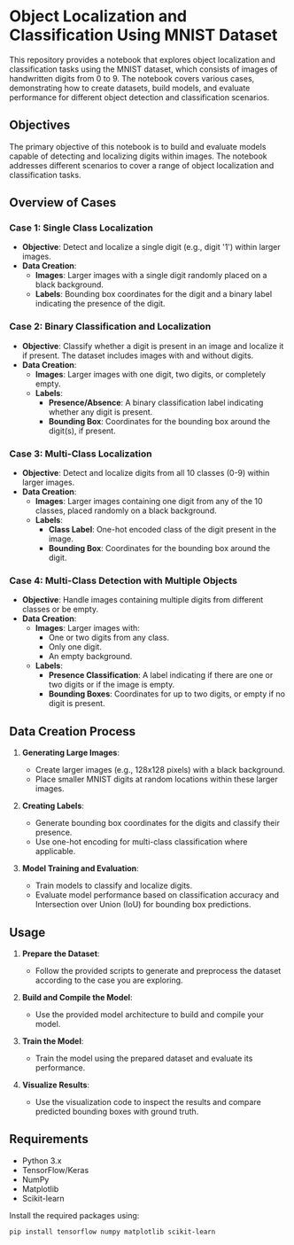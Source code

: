 # Object Localization and Classification Using MNIST Dataset

This repository provides a notebook that explores object localization and classification tasks using the MNIST dataset, which consists of images of handwritten digits from 0 to 9. The notebook covers various cases, demonstrating how to create datasets, build models, and evaluate performance for different object detection and classification scenarios.

## Objectives

The primary objective of this notebook is to build and evaluate models capable of detecting and localizing digits within images. The notebook addresses different scenarios to cover a range of object localization and classification tasks.

## Overview of Cases

### Case 1: Single Class Localization
- **Objective**: Detect and localize a single digit (e.g., digit '1') within larger images.
- **Data Creation**:
  - **Images**: Larger images with a single digit randomly placed on a black background.
  - **Labels**: Bounding box coordinates for the digit and a binary label indicating the presence of the digit.

### Case 2: Binary Classification and Localization
- **Objective**: Classify whether a digit is present in an image and localize it if present. The dataset includes images with and without digits.
- **Data Creation**:
  - **Images**: Larger images with one digit, two digits, or completely empty.
  - **Labels**:
    - **Presence/Absence**: A binary classification label indicating whether any digit is present.
    - **Bounding Box**: Coordinates for the bounding box around the digit(s), if present.

### Case 3: Multi-Class Localization
- **Objective**: Detect and localize digits from all 10 classes (0-9) within larger images.
- **Data Creation**:
  - **Images**: Larger images containing one digit from any of the 10 classes, placed randomly on a black background.
  - **Labels**:
    - **Class Label**: One-hot encoded class of the digit present in the image.
    - **Bounding Box**: Coordinates for the bounding box around the digit.

### Case 4: Multi-Class Detection with Multiple Objects
- **Objective**: Handle images containing multiple digits from different classes or be empty.
- **Data Creation**:
  - **Images**: Larger images with:
    - One or two digits from any class.
    - Only one digit.
    - An empty background.
  - **Labels**:
    - **Presence Classification**: A label indicating if there are one or two digits or if the image is empty.
    - **Bounding Boxes**: Coordinates for up to two digits, or empty if no digit is present.

## Data Creation Process

1. **Generating Large Images**:
   - Create larger images (e.g., 128x128 pixels) with a black background.
   - Place smaller MNIST digits at random locations within these larger images.

2. **Creating Labels**:
   - Generate bounding box coordinates for the digits and classify their presence.
   - Use one-hot encoding for multi-class classification where applicable.

3. **Model Training and Evaluation**:
   - Train models to classify and localize digits.
   - Evaluate model performance based on classification accuracy and Intersection over Union (IoU) for bounding box predictions.

## Usage

1. **Prepare the Dataset**:
   - Follow the provided scripts to generate and preprocess the dataset according to the case you are exploring.

2. **Build and Compile the Model**:
   - Use the provided model architecture to build and compile your model.

3. **Train the Model**:
   - Train the model using the prepared dataset and evaluate its performance.

4. **Visualize Results**:
   - Use the visualization code to inspect the results and compare predicted bounding boxes with ground truth.

## Requirements

- Python 3.x
- TensorFlow/Keras
- NumPy
- Matplotlib
- Scikit-learn

Install the required packages using:

```bash
pip install tensorflow numpy matplotlib scikit-learn
